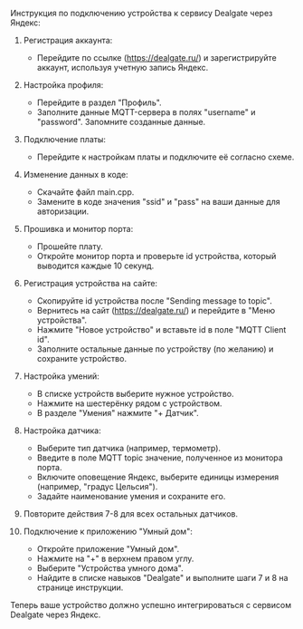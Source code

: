Инструкция по подключению устройства к сервису Dealgate через Яндекс:

1. Регистрация аккаунта:
   - Перейдите по ссылке (https://dealgate.ru/) и зарегистрируйте аккаунт, используя учетную запись Яндекс.

2. Настройка профиля:
   - Перейдите в раздел "Профиль".
   - Заполните данные MQTT-сервера в полях "username" и "password". Запомните созданные данные.
     
3. Подключение платы:
   - Перейдите к настройкам платы и подключите её согласно схеме.

4. Изменение данных в коде:
   - Скачайте файл main.cpp.
   - Замените в коде значения "ssid" и "pass" на ваши данные для авторизации.

5. Прошивка и монитор порта:
   - Прошейте плату.
   - Откройте монитор порта и проверьте id устройства, который выводится каждые 10 секунд.

6. Регистрация устройства на сайте:
   - Скопируйте id устройства после "Sending message to topic".
   - Вернитесь на сайт (https://dealgate.ru/) и перейдите в "Меню устройства".
   - Нажмите "Новое устройство" и вставьте id в поле "MQTT Client id".
   - Заполните остальные данные по устройству (по желанию) и сохраните устройство.

7. Настройка умений:
   - В списке устройств выберите нужное устройство.
   - Нажмите на шестерёнку рядом с устройством.
   - В разделе "Умения" нажмите "+ Датчик".

8. Настройка датчика:
   - Выберите тип датчика (например, термометр).
   - Введите в поле MQTT topic значение, полученное из монитора порта.
   - Включите оповещение Яндекс, выберите единицы измерения (например, "градус Цельсия").
   - Задайте наименование умения и сохраните его.

9. Повторите действия 7-8 для всех остальных датчиков.

10. Подключение к приложению "Умный дом":
    - Откройте приложение "Умный дом".
    - Нажмите на "+" в верхнем правом углу.
    - Выберите "Устройства умного дома".
    - Найдите в списке навыков "Dealgate" и выполните шаги 7 и 8 на странице инструкции.

Теперь ваше устройство должно успешно интегрироваться с сервисом Dealgate через Яндекс.
